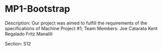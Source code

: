 # MP1-Bootstrap

Description:
  Our project was aimed to fulfill the requirements of the specifications of Machine Project #1;
Team Members:
  Joe Catarata
  Kent Regalado
  Fritz Manalili

Section: S12
